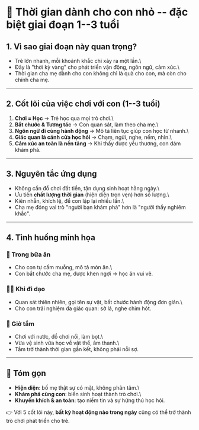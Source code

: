 # 🧒 Thời gian dành cho con nhỏ -- đặc biệt giai đoạn 1--3 tuổi

## 1. Vì sao giai đoạn này quan trọng?

-   Trẻ lớn nhanh, mỗi khoảnh khắc chỉ xảy ra một lần.\
-   Đây là "thời kỳ vàng" cho phát triển vận động, ngôn ngữ, cảm xúc.\
-   Thời gian cha mẹ dành cho con không chỉ là quà cho con, mà còn cho
    chính cha mẹ.

------------------------------------------------------------------------

## 2. Cốt lõi của việc chơi với con (1--3 tuổi)

1.  **Chơi = Học** → Trẻ học qua mọi trò chơi.\
2.  **Bắt chước & Tương tác** → Con quan sát, làm theo cha mẹ.\
3.  **Ngôn ngữ đi cùng hành động** → Mô tả liên tục giúp con học từ
    nhanh.\
4.  **Giác quan là cánh cửa học hỏi** → Chạm, ngửi, nghe, nếm, nhìn.\
5.  **Cảm xúc an toàn là nền tảng** → Khi thấy được yêu thương, con dám
    khám phá.

------------------------------------------------------------------------

## 3. Nguyên tắc ứng dụng

-   Không cần đồ chơi đắt tiền, tận dụng sinh hoạt hằng ngày.\
-   Ưu tiên **chất lượng thời gian** (hiện diện trọn vẹn) hơn số lượng.\
-   Kiên nhẫn, khích lệ, để con lặp lại nhiều lần.\
-   Cha mẹ đóng vai trò "người bạn khám phá" hơn là "người thầy nghiêm
    khắc".

------------------------------------------------------------------------

## 4. Tình huống minh họa

### 🥣 Trong bữa ăn

-   Cho con tự cầm muỗng, mô tả món ăn.\
-   Con bắt chước cha mẹ, được khen ngợi → học ăn vui vẻ.

### 🚶‍♂️ Khi đi dạo

-   Quan sát thiên nhiên, gọi tên sự vật, bắt chước hành động đơn giản.\
-   Cho con trải nghiệm đa giác quan: sờ lá, nghe chim hót.

### 🛁 Giờ tắm

-   Chơi với nước, đồ chơi nổi, làm bọt.\
-   Vừa vệ sinh vừa học về vật thể, âm thanh.\
-   Tắm trở thành thời gian gắn kết, không phải nỗi sợ.

------------------------------------------------------------------------

## 🔑 Tóm gọn

-   **Hiện diện**: bố mẹ thật sự có mặt, không phân tâm.\
-   **Khám phá cùng con**: biến sinh hoạt thành trò chơi.\
-   **Khuyến khích & an toàn**: tạo niềm tin và sự hứng thú học hỏi.

👉 Với 5 cốt lõi này, **bất kỳ hoạt động nào trong ngày** cũng có thể
trở thành trò chơi phát triển cho trẻ.
